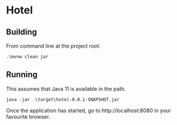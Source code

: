 # Hotel

## Building

From command line at the project root:

`.\mvnw clean jar`

## Running

This assumes that Java 11 is available in the path.

`java -jar .\target\hotel-0.0.1-SNAPSHOT.jar`

Once the application has started, go to http://localhost:8080 in your favourite browser.
